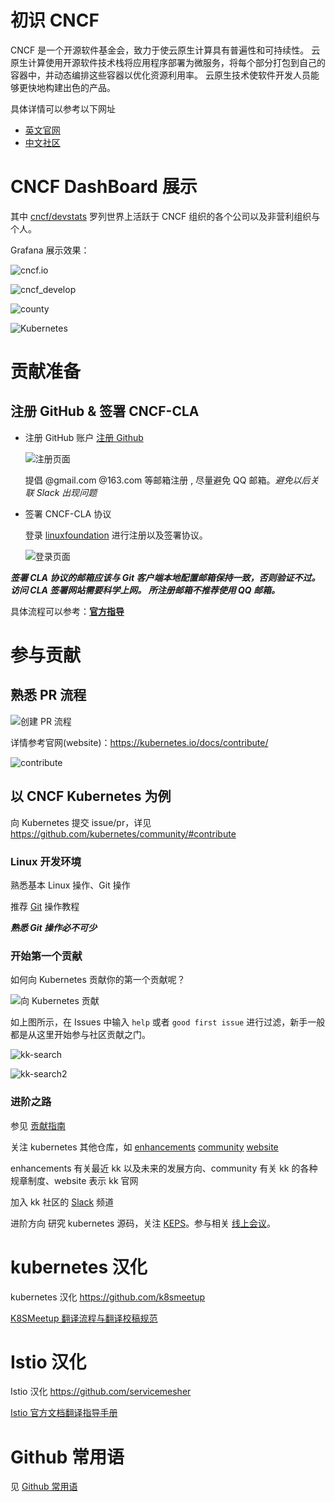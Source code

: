 # 初识 CNCF

CNCF 是一个开源软件基金会，致力于使云原生计算具有普遍性和可持续性。 
云原生计算使用开源软件技术栈将应用程序部署为微服务，将每个部分打包到自己的容器中，并动态编排这些容器以优化资源利用率。 
云原生技术使软件开发人员能够更快地构建出色的产品。

具体详情可以参考以下网址

* [英文官网](https://www.cncf.io/)
* [中文社区](https://www.kubernetes.org.cn/)

# CNCF DashBoard 展示

其中 [cncf/devstats](https://github.com/cncf/devstats) 罗列世界上活跃于 CNCF 组织的各个公司以及非营利组织与个人。

Grafana 展示效果：

![cncf.io](images/cncf.io.png)


![cncf_develop](images/cncf_develop.png)


![county](images/country.png)


![Kubernetes](images/kubernetes.png)

# 贡献准备

## 注册 GitHub & 签署 CNCF-CLA

* 注册 GitHub 账户
    [注册 Github](https://github.com/)

    ![注册页面](images/github.png)
    
    提倡 @gmail.com @163.com 等邮箱注册 , 尽量避免 QQ 邮箱。*避免以后关联 Slack 出现问题* 
* 签署 CNCF-CLA 协议
    
    登录 [linuxfoundation](https://identity.linuxfoundation.org/) 进行注册以及签署协议。

    ![登录页面](images/linuxfoundation.png)



***签署 CLA 协议的邮箱应该与 Git 客户端本地配置邮箱保持一致，否则验证不过。
访问 CLA 签署网站需要科学上网。
所注册邮箱不推荐使用 QQ 邮箱。***

具体流程可以参考：**[官方指导](https://github.com/kubernetes/community/blob/master/CLA.md#the-contributor-license-agreement)**

# 参与贡献

## 熟悉 PR 流程

![创建 PR 流程](images/pr.png)

详情参考官网(website)：https://kubernetes.io/docs/contribute/

![contribute](images/contribute.png)

## 以 CNCF Kubernetes 为例

向 Kubernetes 提交 issue/pr，详见 https://github.com/kubernetes/community/#contribute

### Linux 开发环境

熟悉基本 Linux 操作、Git 操作

推荐 [Git](https://git-scm.com/docs) 操作教程

***熟悉 Git 操作必不可少***

### 开始第一个贡献

如何向 Kubernetes 贡献你的第一个贡献呢？

![向 Kubernetes 贡献](images/kk-pr.png)

如上图所示，在 Issues 中输入 `help` 或者 `good first issue` 进行过滤，新手一般都是从这里开始参与社区贡献之门。

![kk-search](images/kk-search.png)


![kk-search2](images/kk-search2.png)

### 进阶之路

参见 [贡献指南](https://github.com/kubernetes/community/blob/master/contributors/guide/README.md#open-a-pull-request)

关注 kubernetes 其他仓库，如 [enhancements](https://github.com/kubernetes/enhancements) [community](https://github.com/kubernetes/community) [website](https://github.com/kubernetes/website)

enhancements 有关最近 kk 以及未来的发展方向、community 有关 kk 的各种规章制度、website 表示 kk 官网

加入 kk 社区的 [Slack](https://kubernetes.slack.com/messages/sig-docs) 频道

进阶方向
研究 kubernetes 源码，关注 [KEPS](https://github.com/kubernetes/enhancements/tree/master/keps#kubernetes-enhancement-proposals-keps)。参与相关 [线上会议](https://github.com/kubernetes/community/tree/master/communication#community-groups)。

# kubernetes 汉化

kubernetes 汉化 https://github.com/k8smeetup

[K8SMeetup 翻译流程与翻译校稿规范](https://github.com/k8smeetup/k8s-official-translation#k8smeetup-%E7%BF%BB%E8%AF%91%E6%B5%81%E7%A8%8B%E4%B8%8E%E7%BF%BB%E8%AF%91%E6%A0%A1%E7%A8%BF%E8%A7%84%E8%8C%83)

# Istio 汉化

Istio 汉化 https://github.com/servicemesher

[Istio 官方文档翻译指导手册](https://github.com/servicemesher/istio-official-translation#istio%E5%AE%98%E6%96%B9%E6%96%87%E6%A1%A3%E7%BF%BB%E8%AF%91%E6%8C%87%E5%AF%BC%E6%89%8B%E5%86%8C)

# Github 常用语

见 [Github 常用语](AA.md#github-language)